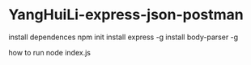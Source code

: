 # YangHuiLi-express-json-postman

install dependences
npm init
install express -g
install body-parser -g

how to run
 node index.js
